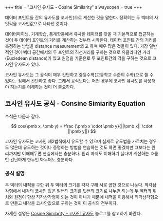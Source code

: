 +++
title = "코사인 유사도 - Cosine Similarity"
alwaysopen = true
+++

데이터 포인트들 간의 유사도를 코사인(으로 계산한 것을 말한다. 정확히는 두 벡터의 사잇각을 코사인값으로 나타낸 것이다.

데이터마이닝, 기계학습, 통계학등에서 유사한 데이터를 찾을 때 기본적으로 접근하는 것이 두 데이터 포인트의 거리를 계산하는 것부터 시작한다. 데이터 포인트 간의 거리를 측정하는 방법을 distance measurement라고 하며 매우 많은 것들이 있다.  가장 일반적인 것이 벡터 공간에서의 두 포인트의 직선거리를 구하는 것으로 유클리디안 거리(Eucledean distance)가 있고 원점을 기준은로 두 포인트간의 각을 구하는 것으로 코사인 유사도가 있다.

코사인 유사도는 그 공식이 매우 간단하고 중등수학(고등학교 수준의 수학)으로 쓸 수 있다는 점에서 간단하고 좋다.  그래서 공식보다는 어떤 경우에 코사인 유사도를 사용해야 하는지를 이해하는 것이 더 중요하다.

## 코사인 유사도 공식 - Consine Simiarity Equation

수식은 다음과 같다.

$$ cos(\pmb x, \pmb y) = \frac {\pmb x \cdot \pmb y}{||\pmb x|| \cdot ||\pmb y||} $$

코사인 유사도는 코사인 제2법칙에서 유도할 수 있으며 실제로 유도법을 가르치는 경우도 많은데 유도하는 것이나 증명하는 방법을 연습하는 것도 하면 좋겠지만 그보다는 원리까지만 이해해두면 현실에서는 충분하다.  원리 마저도 이해하기 싫다며 계산하는 흐름만 간단하게 한두번 봐두어도 충분하다.

### 공식 설명

두 벡터의 내적을 구한 뒤 두 벡터의 크기를 각각 구해 서로 곱한 것으로 나눈다.  직각삼각형에서 내각의 코사인 값은 밑변의 크기를 빗변의 크기로 나누면 되는데 두 벡터의 위치와 원점이 항상 직각삼각형이 되는 것이 아니기 때문에 내적을 이용해서 직각삼각형으로 만들고 내각을 코사안값으로 구하는 것이 이 공식의 전부이다.

자세한 설명은 [Cosine Similarity – 코사인 유사도](http://euriion.com/?p=548) 블로그를 참고하기 바란다.


